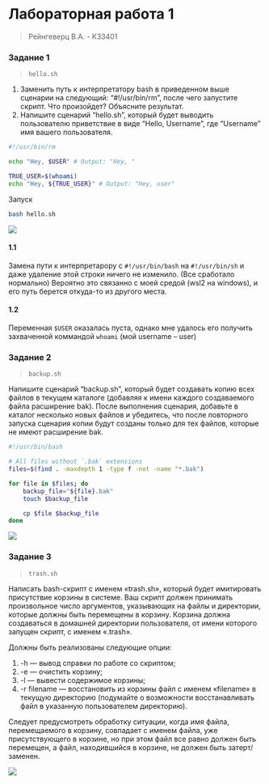 # Лабораторная работа 1
> Рейнгеверц В.А. - K33401
>


### Задание 1
> `hello.sh`

1. Заменить путь к интерпретатору bash в приведенном выше
сценарии на следующий: “#!/usr/bin/rm”, после чего запустите скрипт. Что
произойдет? Объясните результат.
2. Напишите сценарий “hello.sh”, который будет выводить пользователю
приветствие в виде “Hello, Username”, где “Username” имя вашего пользователя. 
```sh
#!/usr/bin/rm

echo "Hey, $USER" # Output: "Hey, "

TRUE_USER=$(whoami)
echo "Hey, ${TRUE_USER}" # Output: "Hey, user"
```

Запуск
```sh
bash hello.sh
```

![](https://i.imgur.com/7PA9Rks.gif)


#### 1.1
Замена пути к интерпретарору с `#!/usr/bin/bash` на `#!/usr/bin/sh` и даже удаление этой строки ничего не изменило. (Все сработало нормально)
Вероятно это связанно с моей средой (wsl2 на windows), и его путь берется откуда-то из другого места.

#### 1.2
Переменная `$USER` оказалась пуста, однако мне удалось его получить захваченной коммандой `whoami` (мой username – user)

### Задание 2
> `backup.sh`

Напишите сценарий “backup.sh”, который будет создавать копию
всех файлов в текущем каталоге (добавляя к имени каждого создаваемого файла
расширение bak). После выполнения сценария, добавьте в каталог несколько
новых файлов и убедитесь, что после повторного запуска сценария копии будут
созданы только для тех файлов, которые не имеют расширение bak.


```sh
#!/usr/bin/bash

# All files without `.bak` extensions
files=$(find . -maxdepth 1 -type f -not -name "*.bak")

for file in $files; do
    backup_file="${file}.bak"
    touch $backup_file

    cp $file $backup_file
done
```

![](https://i.imgur.com/7PA9Rks.gif)

### Задание 3
> `trash.sh`

Написать bash-скрипт с именем «trash.sh», который будет
имитировать присутствие корзины в системе. Ваш скрипт должен принимать
произвольное число аргументов, указывающих на файлы и директории, которые
должны быть перемещены в корзину. Корзина должна создаваться в домашней
директории пользователя, от имени которого запущен скрипт, с именем «.trash».

Должны быть реализованы следующие опции:
1. -h — вывод справки по работе со скриптом;
2. -e — очистить корзину;
3. -l — вывести содержимое корзины;
4. -r filename — восстановить из корзины файл с именем «filename» в
текущую директорию (подумайте о возможности восстанавливать файл в
указанную пользователем директорию).

Следует предусмотреть обработку ситуации, когда имя файла,
перемещаемого в корзину, совпадает с именем файла, уже присутствующего в
корзине, но при этом файл все равно должен быть перемещен, а файл,
находившийся в корзине, не должен быть затерт/заменен.

![](https://i.imgur.com/JzejpPI.gif)